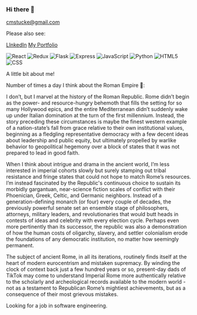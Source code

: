 ### Hi there 👋

cmstucke@gmail.com

Please also see:

[LInkedIn](https://www.linkedin.com/in/chris-stucke-1884b515b/)  [My Portfolio](https://cmstucke.github.io/)

![React](https://img.shields.io/badge/React-20232A?style=for-the-badge&logo=react&logoColor=61DAFB)
![Redux](https://img.shields.io/badge/Redux-593D88?style=for-the-badge&logo=redux&logoColor=white)
![Flask](https://img.shields.io/badge/Flask-000000?style=for-the-badge&logo=flask&logoColor=white)
![Express](https://img.shields.io/badge/Express.js-404D59?style=for-the-badge)
![JavaScript](https://img.shields.io/badge/JavaScript-F7DF1E?style=for-the-badge&logo=JavaScript&logoColor=white)
![Python](https://img.shields.io/badge/Python-3776AB?style=for-the-badge&logo=python&logoColor=white)
![HTML5](https://img.shields.io/badge/HTML5-E34F26?style=for-the-badge&logo=html5&logoColor=white)
![CSS](https://img.shields.io/badge/CSS-239120?&style=for-the-badge&logo=css3&logoColor=white)

A little bit about me!

Number of times a day I think about the Roman Empire 🤪:

I don’t, but I marvel at the history of the Roman Republic. Rome didn’t begin as the power- and resource-hungry behemoth that fills the setting for so many Hollywood epics, and the entire Mediterranean didn’t suddenly wake up under Italian domination at the turn of the first millennium. Instead, the story preceding these circumstances is maybe the finest western example of a nation-state’s fall from grace relative to their own institutional values, beginning as a fledgling representative democracy with a few decent ideas about leadership and public equity, but ultimately propelled by warlike behavior to geopolitical hegemony over a block of states that it was not prepared to lead in good faith.

When I think about intrigue and drama in the ancient world, I’m less interested in imperial cohorts slowly but surely stamping out tribal resistance and fringe states that could not hope to match Rome’s resources. I’m instead fascinated by the Republic's continuous choice to sustain its morbidly gargantuan, near-science fiction scales of conflict with their Phoenician, Greek, Celtic, and Germanic neighbors. Instead of a generation-defining monarch (or four) every couple of decades, the previously powerful senate set an ensemble stage of philosophers, attorneys, military leaders, and revolutionaries that would butt heads in contests of ideas and celebrity with every election cycle. Perhaps even more pertinently than its successor, the republic was also a demonstration of how the human costs of oligarchy, slavery, and settler colonialism erode the foundations of any democratic institution, no matter how seemingly permanent.

The subject of ancient Rome, in all its iterations, routinely finds itself at the heart of modern eurocentrism and mistaken supremacy. By winding the clock of context back just a few hundred years or so, present-day dads of TikTok may come to understand Imperial Rome more authentically relative to the scholarly and archeological records available to the modern world - not as a testament to Republican Rome’s mightiest achievements, but as a consequence of their most grievous mistakes.

Looking for a job in software engineering.

<!--
**cmstucke/cmstucke** is a ✨ _special_ ✨ repository because its `README.md` (this file) appears on your GitHub profile.

Here are some ideas to get you started:

- 🔭 I’m currently working on ...
- 🌱 I’m currently learning ...
- 👯 I’m looking to collaborate on ...
- 🤔 I’m looking for help with ...
- 💬 Ask me about ...
- 📫 How to reach me: ...
- 😄 Pronouns: ...
- ⚡ Fun fact: ...
-->
